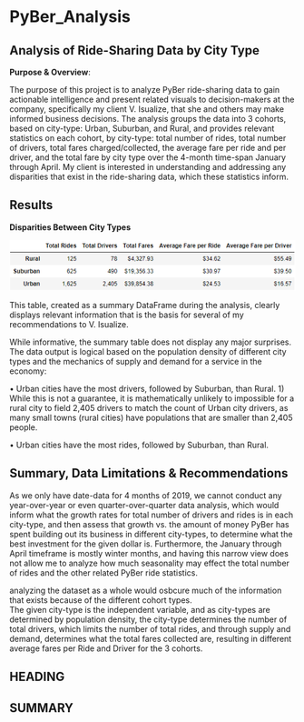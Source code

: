 # PyBer_Analysis

## Analysis of Ride-Sharing Data by City Type

**Purpose & Overview**:

The purpose of this project is to analyze PyBer ride-sharing data to gain actionable intelligence and present related visuals to decision-makers at the company, specifically my client V. Isualize, that she and others may make informed business decisions.
The analysis groups the data into 3 cohorts, based on city-type: Urban, Suburban, and Rural, and provides relevant statistics on each cohort, by city-type: total number of rides, total number of drivers, total fares charged/collected, the average fare per ride and per driver, and the total fare by city type over the 4-month time-span January through April.
My client is interested in understanding and addressing any disparities that exist in the ride-sharing data, which these statistics inform.

## Results

**Disparities Between City Types**

![Total Rides DataFrame.PNG](https://github.com/deltaLyd/PyBer_Analysis/blob/main/Resources/Total%20Rides%20DataFrame.PNG)

This table, created as a summary DataFrame during the analysis, clearly displays relevant information that is the basis for several of my recommendations to V. Isualize. 

While informative, the summary table does not display any major surprises.  The data output is logical based on the population density of different city types and the mechanics of supply and demand for a service in the economy:

• Urban cities have the most drivers, followed by Suburban, than Rural.
    1) While this is not a guarantee, it is mathematically unlikely to impossible for a rural city to field 2,405 drivers to match the count of Urban city drivers, as many small       towns (rural cities) have populations that are smaller than 2,405 people.
    
•   Urban cities have the most rides, followed by Suburban, than Rural. 


## Summary, Data Limitations & Recommendations

As we only have date-data for 4 months of 2019, we cannot conduct any year-over-year or even quarter-over-quarter data analysis, which would inform what the growth rates for total number of drivers and rides is in each city-type, and then assess that growth vs. the amount of money PyBer has spent building out its business in different city-types, to determine what the best investment for the given dollar is. 
Furthermore, the January through April timeframe is mostly winter months, and having this narrow view does not allow me to analyze how much seasonality may effect the total number of rides and the other related PyBer ride statistics.   

analyzing the dataset as a whole would osbcure much of the information that exists because of the different cohort types.  
The given city-type is the independent variable, and as city-types are determined by population density, the city-type determines the number of total drivers, which limits the number of total rides, and through supply and demand, determines what the total fares collected are, resulting in different average fares per Ride and Driver for the 3 cohorts.

## HEADING


## SUMMARY


